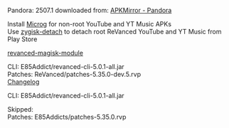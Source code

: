Pandora: 2507.1
downloaded from: [APKMirror - Pandora](https://www.apkmirror.com/apk/pandora/pandora-music-podcasts/pandora-music-podcasts-2507-1-release/pandora-music-podcasts-2507-1-android-apk-download/)  

Install [Microg](https://github.com/ReVanced/GmsCore/releases) for non-root YouTube and YT Music APKs  
Use [zygisk-detach](https://github.com/j-hc/zygisk-detach) to detach root ReVanced YouTube and YT Music from Play Store  

[revanced-magisk-module](https://github.com/E85Addicts/revanced-magisk-module)
  
CLI: E85Addict/revanced-cli-5.0.1-all.jar  
Patches: ReVanced/patches-5.35.0-dev.5.rvp  
[Changelog](https://github.com/ReVanced/revanced-patches/releases/tag/v5.35.0-dev.5)

CLI: E85Addict/revanced-cli-5.0.1-all.jar    

Skipped:  
Patches: E85Addicts/patches-5.35.0.rvp    
